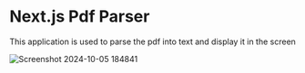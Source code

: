 # Next.js Pdf Parser
This application is used to parse the pdf into text and display it in the screen

![Screenshot 2024-10-05 184841](https://github.com/user-attachments/assets/f362e766-5a43-4673-bcea-cb8270c2e068)
